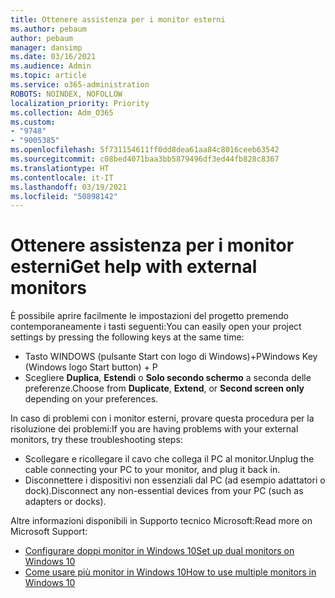 ```yaml
---
title: Ottenere assistenza per i monitor esterni
ms.author: pebaum
author: pebaum
manager: dansimp
ms.date: 03/16/2021
ms.audience: Admin
ms.topic: article
ms.service: o365-administration
ROBOTS: NOINDEX, NOFOLLOW
localization_priority: Priority
ms.collection: Adm_O365
ms.custom:
- "9748"
- "9005385"
ms.openlocfilehash: 5f731154611ff0dd8dea61aa84c8016ceeb63542
ms.sourcegitcommit: c08bed4071baa3bb5879496df3ed44fb828c8367
ms.translationtype: HT
ms.contentlocale: it-IT
ms.lasthandoff: 03/19/2021
ms.locfileid: "50898142"
---
```

# <a name="get-help-with-external-monitors"></a><span data-ttu-id="ecbd3-102">Ottenere assistenza per i monitor esterni</span><span class="sxs-lookup"><span data-stu-id="ecbd3-102">Get help with external monitors</span></span>

<span data-ttu-id="ecbd3-103">È possibile aprire facilmente le impostazioni del progetto premendo contemporaneamente i tasti seguenti:</span><span class="sxs-lookup"><span data-stu-id="ecbd3-103">You can easily open your project settings by pressing the following keys at the same time:</span></span>

- <span data-ttu-id="ecbd3-104">Tasto WINDOWS (pulsante Start con logo di Windows)+P</span><span class="sxs-lookup"><span data-stu-id="ecbd3-104">Windows Key (Windows logo Start button) + P</span></span>
- <span data-ttu-id="ecbd3-105">Scegliere **Duplica**, **Estendi** o **Solo secondo schermo** a seconda delle preferenze.</span><span class="sxs-lookup"><span data-stu-id="ecbd3-105">Choose from **Duplicate**, **Extend**, or **Second screen only** depending on your preferences.</span></span>

<span data-ttu-id="ecbd3-106">In caso di problemi con i monitor esterni, provare questa procedura per la risoluzione dei problemi:</span><span class="sxs-lookup"><span data-stu-id="ecbd3-106">If you are having problems with your external monitors, try these troubleshooting steps:</span></span>

- <span data-ttu-id="ecbd3-107">Scollegare e ricollegare il cavo che collega il PC al monitor.</span><span class="sxs-lookup"><span data-stu-id="ecbd3-107">Unplug the cable connecting your PC to your monitor, and plug it back in.</span></span>
- <span data-ttu-id="ecbd3-108">Disconnettere i dispositivi non essenziali dal PC (ad esempio adattatori o dock).</span><span class="sxs-lookup"><span data-stu-id="ecbd3-108">Disconnect any non-essential devices from your PC (such as adapters or docks).</span></span>

<span data-ttu-id="ecbd3-109">Altre informazioni disponibili in Supporto tecnico Microsoft:</span><span class="sxs-lookup"><span data-stu-id="ecbd3-109">Read more on Microsoft Support:</span></span>

- [<span data-ttu-id="ecbd3-110">Configurare doppi monitor in Windows 10</span><span class="sxs-lookup"><span data-stu-id="ecbd3-110">Set up dual monitors on Windows 10</span></span>](https://support.microsoft.com/windows/set-up-dual-monitors-on-windows-10-3d5c15dc-cc63-d850-aeb6-b41778147554)
- [<span data-ttu-id="ecbd3-111">Come usare più monitor in Windows 10</span><span class="sxs-lookup"><span data-stu-id="ecbd3-111">How to use multiple monitors in Windows 10</span></span>](https://support.microsoft.com/windows/how-to-use-multiple-monitors-in-windows-10-329c6962-5a4d-b481-7baa-bec9671f728a)

